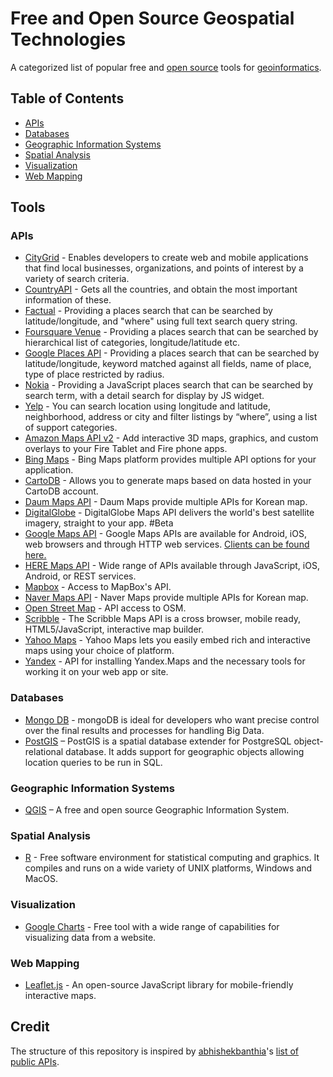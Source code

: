 # Free and Open Source Geospatial Technologies

A categorized list of popular free and [open source](https://en.wikipedia.org/wiki/Open-source_software) tools for [geoinformatics](https://en.wikipedia.org/wiki/Geoinformatics).

## Table of Contents
- [APIs](#apis)
- [Databases](#databases)
- [Geographic Information Systems](#geographic-information-systems)
- [Spatial Analysis](#spatial-analysis)
- [Visualization](#visualization)
- [Web Mapping](#web-mapping)

## Tools

### APIs
- [CityGrid](http://docs.citygridmedia.com/display/citygridv2/Places+API) - Enables developers to create web and mobile applications that find local businesses, organizations, and points of interest by a variety of search criteria.
- [CountryAPI](https://fabian7593.github.io/CountryAPI/) - Gets all the countries, and obtain the most important information of these.
- [Factual](http://developer.factual.com/get-started/) - Providing a places search that can be searched by latitude/longitude, and "where" using full text search query string.
- [Foursquare Venue](https://developer.foursquare.com/overview/venues) - Providing a places search that can be searched by  hierarchical list of categories, longitude/latitude etc.
- [Google Places API](https://developers.google.com/places/documentation/?csw=1) - Providing a places search that can be searched by latitude/longitude, keyword matched against all fields, name of place, type of place restricted by radius.
- [Nokia](https://developer.here.com/develop/javascript-api) - Providing a JavaScript places search that can be searched by search term, with a detail search for display by JS widget.
- [Yelp](https://www.yelp.com/developers/documentation/v3/) - You can search location using longitude and latitude, neighborhood, address or city and filter listings by “where”, using a list of support categories.
- [Amazon Maps API v2](https://developer.amazon.com/maps) - Add interactive 3D maps, graphics, and custom overlays to your Fire Tablet and Fire phone apps.
- [Bing Maps](https://www.microsoft.com/maps/choose-your-bing-maps-API.aspx) - Bing Maps platform provides multiple API options for your application.
- [CartoDB](https://carto.com/developers/#apis) - Allows you to generate maps based on data hosted in your CartoDB account.
- [Daum Maps API](http://apis.map.daum.net/) - Daum Maps provide multiple APIs for Korean map.
- [DigitalGlobe](http://dgdev2016.wpengine.com/maps-api/) - DigitalGlobe Maps API delivers the world's best satellite imagery, straight to your app. #Beta
- [Google Maps API](https://developers.google.com/maps/?hl=en) - Google Maps APIs are available for Android, iOS, web browsers and through HTTP web services. [Clients can be found here.](https://github.com/googlemaps/)
- [HERE Maps API](https://developer.here.com/) - Wide range of APIs available through JavaScript, iOS, Android, or REST services.
- [Mapbox](https://www.mapbox.com/developers/api/maps/) - Access to MapBox's API.
- [Naver Maps API](https://developers.naver.com/products/map) - Naver Maps provide multiple APIs for Korean map.
- [Open Street Map](http://wiki.openstreetmap.org/wiki/API) - API access to OSM.
- [Scribble](https://www.scribblemaps.com/api/) - The Scribble Maps API is a cross browser, mobile ready, HTML5/JavaScript, interactive map builder.
- [Yahoo Maps](https://developer.yahoo.com/maps/) - Yahoo Maps lets you easily embed rich and interactive maps using your choice of platform.
- [Yandex](https://tech.yandex.com/maps/) - API for installing Yandex.Maps and the necessary tools for working it on your web app or site.

### Databases
- [Mongo DB](https://github.com/mongodb) - mongoDB is ideal for developers who want precise control over the final results and processes for handling Big Data.
- [PostGIS](https://postgis.net/) – PostGIS is a spatial database extender for PostgreSQL object-relational database. It adds support for geographic objects allowing location queries to be run in SQL.

### Geographic Information Systems
- [QGIS](https://www.qgis.org) – A free and open source Geographic Information System.

### Spatial Analysis
- [R](https://cran.r-project.org/web/views/Spatial.html) - Free software environment for statistical computing and graphics. It compiles and runs on a wide variety of UNIX platforms, Windows and MacOS.

### Visualization
- [Google Charts](https://developers.google.com/chart/interactive/docs/) - Free tool with a wide range of capabilities for visualizing data from a website.

### Web Mapping
- [Leaflet.js](http://leafletjs.com/) - An open-source JavaScript library for mobile-friendly interactive maps.

## Credit

The structure of this repository is inspired by [abhishekbanthia](https://github.com/abhishekbanthia)'s [list of public APIs](https://github.com/abhishekbanthia/Public-APIs).

